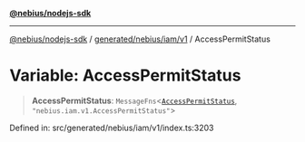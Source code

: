 [**@nebius/nodejs-sdk**](../../../../../README.md)

***

[@nebius/nodejs-sdk](../../../../../README.md) / [generated/nebius/iam/v1](../README.md) / AccessPermitStatus

# Variable: AccessPermitStatus

> **AccessPermitStatus**: `MessageFns`\<[`AccessPermitStatus`](../interfaces/AccessPermitStatus.md), `"nebius.iam.v1.AccessPermitStatus"`\>

Defined in: src/generated/nebius/iam/v1/index.ts:3203
